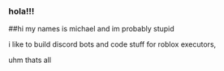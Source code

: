 ### hola!!!

##hi my names is michael and im probably stupid

i like to build discord bots and code stuff for roblox executors,

uhm thats all
